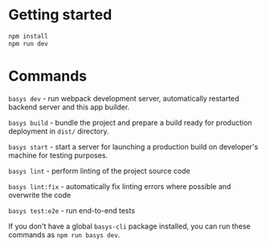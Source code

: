 # Getting started
```sh
npm install
npm run dev
```

# Commands
`basys dev` - run webpack development server, automatically restarted backend server and this app builder.

`basys build` - bundle the project and prepare a build ready for production deployment in `dist/` directory.

`basys start` - start a server for launching a production build on developer's machine for testing purposes.

`basys lint` - perform linting of the project source code

`basys lint:fix` - automatically fix linting errors where possible and overwrite the code

`basys test:e2e` - run end-to-end tests

If you don't have a global `basys-cli` package installed, you can run these commands as `npm run basys dev`.
